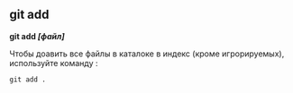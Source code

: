 ## git add

**git add *[файл]***

Чтобы доавить все файлы в каталоке в индекс (кроме игрорируемых), используйте команду :

`````bash=
git add .
`````